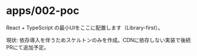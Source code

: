 # apps/002-poc

React + TypeScript の最小UIをここに配置します（Library-first）。

現状: 依存導入を伴うためスケルトンのみを作成。CDNに依存しない実装で後続PRにて追加予定。
